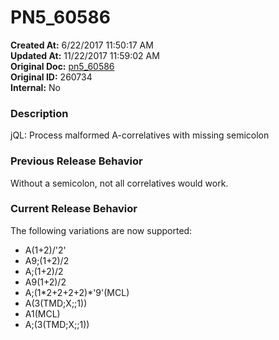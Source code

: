 # PN5_60586

**Created At:** 6/22/2017 11:50:17 AM  
**Updated At:** 11/22/2017 11:59:02 AM  
**Original Doc:** [pn5_60586](https://docs.jbase.com/36526-5-6-2-release-notes/pn5_60586)  
**Original ID:** 260734  
**Internal:** No  


### Description

jQL: Process malformed A-correlatives with missing semicolon



### Previous Release Behavior

Without a semicolon, not all correlatives would work.



### Current Release Behavior

The following variations are now supported:

- A(1+2)/'2'
- A9;(1+2)/2
- A;(1+2)/2
- A9(1+2)/2
- A;(1\*2+2+2+2)\*'9'(MCL)
- A(3(TMD;X;;1))
- A1(MCL)
- A;(3(TMD;X;;1))

